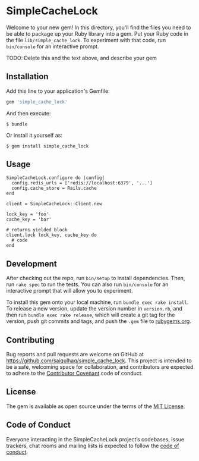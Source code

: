 # SimpleCacheLock

Welcome to your new gem! In this directory, you'll find the files you need to be able to package up your Ruby library into a gem. Put your Ruby code in the file `lib/simple_cache_lock`. To experiment with that code, run `bin/console` for an interactive prompt.

TODO: Delete this and the text above, and describe your gem

## Installation

Add this line to your application's Gemfile:

```ruby
gem 'simple_cache_lock'
```

And then execute:

    $ bundle

Or install it yourself as:

    $ gem install simple_cache_lock

## Usage

    SimpleCacheLock.configure do |config|
      config.redis_urls = ['redis://localhost:6379', '...']
      config.cache_store = Rails.cache
    end

    client = SimpleCacheLock::Client.new

    lock_key = 'foo'
    cache_key = 'bar'

    # returns yielded block
    client.lock lock_key, cache_key do
      # code
    end

## Development

After checking out the repo, run `bin/setup` to install dependencies. Then, run `rake spec` to run the tests. You can also run `bin/console` for an interactive prompt that will allow you to experiment.

To install this gem onto your local machine, run `bundle exec rake install`. To release a new version, update the version number in `version.rb`, and then run `bundle exec rake release`, which will create a git tag for the version, push git commits and tags, and push the `.gem` file to [rubygems.org](https://rubygems.org).

## Contributing

Bug reports and pull requests are welcome on GitHub at https://github.com/saiqulhaq/simple_cache_lock. This project is intended to be a safe, welcoming space for collaboration, and contributors are expected to adhere to the [Contributor Covenant](http://contributor-covenant.org) code of conduct.

## License

The gem is available as open source under the terms of the [MIT License](https://opensource.org/licenses/MIT).

## Code of Conduct

Everyone interacting in the SimpleCacheLock project’s codebases, issue trackers, chat rooms and mailing lists is expected to follow the [code of conduct](https://github.com/saiqulhaq/simple_cache_lock/blob/master/CODE_OF_CONDUCT.md).
